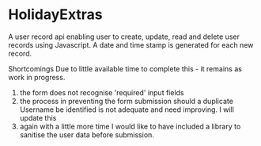# HolidayExtras

A user record api enabling user to create, update, read  and delete user records using Javascript.
A date and time stamp is generated for each new record.

Shortcomings
Due to little available time to complete this - it remains as work in progress.
1. the form does not recognise 'required' input fields
2. the process in preventing the form submission should a duplicate Username be identified is not adequate and need improving. I will update this
3. again with a little more time I would like to have included a library to sanitise the user data before submission.



